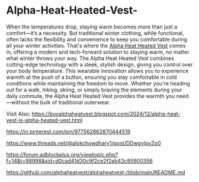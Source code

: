 # Alpha-Heat-Heated-Vest-

When the temperatures drop, staying warm becomes more than just a comfort—it’s a necessity. But traditional winter clothing, while functional, often lacks the flexibility and convenience to keep you comfortable during all your winter activities. That's where the [Alpha Heat Heated Vest](https://www.offerplox.com/e-commerce/alpha-heat-vest/) comes in, offering a modern and tech-forward solution to staying warm, no matter what winter throws your way.
The Alpha Heat Heated Vest combines cutting-edge technology with a sleek, stylish design, giving you control over your body temperature. This wearable innovation allows you to experience warmth at the push of a button, ensuring you stay comfortable in cold conditions while maintaining the freedom to move. Whether you're heading out for a walk, hiking, skiing, or simply braving the elements during your daily commute, the Alpha Heat Heated Vest provides the warmth you need—without the bulk of traditional outerwear.

Visit Also:
https://buyalphaheatvest.blogspot.com/2024/12/alpha-heat-vest-is-alpha-heated-vest.html

https://in.pinterest.com/pin/977562662870444519

https://www.threads.net/@alokchowdhary1/post/DDwgyIpvZo0

https://forum.adblockplus.org/viewtopic.php?f=14&t=98998&sid=d0cad41d30c9f2ce2f2ab43c85900356

https://github.com/alphaheatvest/alphaheatvest-/blob/main/README.md

